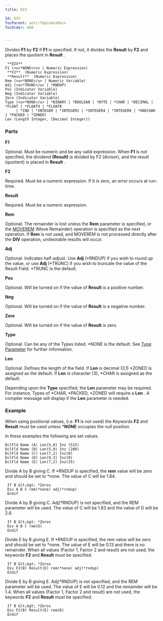 ```yaml
---
title: DIV

Id: DIV
TocParent: aerLrfOpCodesMain
TocOrder: 680


---
```


Divides **F1** by **F2** if **F1** is specified. If not, it divides the **Result** by **F2** and places the quotient in **Result** . 

```
 **DIV** 
F1 (<u>*NONE</u> | Numeric Expression)
 **F2**  (Numeric Expression)
 **Result**  (Numeric Expression)
Rem (<u>*NONE</u> | Numeric Variable)
Adj (<u>*TRUNC</u> | *RNDUP)
Pos (Indicator Variable)
Neg (Indicator Variable)
Zero (Indicator Variable)
Type (<u>*NONE</u> | *BINARY | *BOOLEAN | *BYTE | *CHAR | *DECIMAL | *FLOAT | *FLOAT4 | *FLOAT8 
     | *IND | *INTEGER | *INTEGER2 | *INTEGER4 | *INTEGER8 | *ONECHAR | *PACKED | *ZONED)
Len (Length Integer, [Decimal Integer])
```

### Parts

**F1** 

Optional. Must be numeric and be any valid expression. When **F1** is not specified, the dividend **(Result)** is divided by F2 (divisor), and the result (quotient) is placed in **Result** .


**F2** 

Required. Must be a numeric expression. If it is zero, an error occurs at run-time.


**Result** 

Required. Must be a numeric expression.


**Rem** 

Optional. The remainder is lost unless the **Rem** parameter is specified, or the [MOVEREM](MOVEREM.html) (Move Remainder) operation is specified as the next operation. If **Rem** is not used, and MOVEREM is not processed directly after the **DIV** operation, undesirable results will occur.


**Adj** 

Optional. Indicates half-adjust. Use **Adj** (*RNDUP) if you wish to round up the value, or use **Adj** (*TRUNC) if you wish to truncate the value of the Result Field. *TRUNC is the default.


**Pos** 

Optional. Will be turned on if the value of **Result** is a positive number.


**Neg** 

Optional. Will be turned on if the value of **Result** is a negative number.


**Zero** 

Optional. Will be turned on if the value of **Result** is zero.


**Type** 

Optional. Can be any of the Types listed. *NONE is the default. See [Type Parameter](Type_Parameter.html) for further information.


**Len** 

Optional. Defines the length of the field. If **Len** is decimal (3,1) *ZONED is assigned as the default. If **Len** is character (3), *CHAR is assigned as the default. 

Depending upon the **Type** specified, the **Len** parameter may be required. For instance, Types of *CHAR, *PACKED, *ZONED will require a **Len** . A compiler message will display if the **Len** parameter is needed.


### Example
When using positional values, (i.e. **F1** is not used) the Keywords **F2** and **Result** must be used unless ***NONE** occupies the null position. 

In these examples the following are set values.

```
DclFld Name (A) Len(5,0) Inz (515)
DclFld Name (B) Len(5,0) Inz (280)
DclFld Name (C) Len(7,2) Inz(0)
DclFld Name (D) Len(9,3) Inz(0)
DclFld Name (E) Len(7,2) Inz(35)
```

Divide A by B giving C. If *RNDUP is specified, the **rem** value will be zero and should be set to *none. The value of C will be 1.84. 

```
 If B &lt;&gt; *Zeros
 Div A B C rem(*none) adj(*rndup)
 Endif
```

Divide A by B giving C. Adj(*RNDUP) is not specified, and the REM parameter will be used. The value of C will be 1.83 and the value of D will be 2.6. 

```
 If B &lt;&gt; *Zeros
 Div A B C rem(D)
 Endif
```

Divide E by B giving E. If *RNDUP is specified, the rem value will be zero and should be set to *none. The value of E will be 0.13 and there is no remainder. When all values (Factor 1, Factor 2 and result) are not used, the keywords **F2** and **Result** must be specified. 

```
 If B &lt;&gt; *Zeros
 Div F2(B) Result(E) rem(*none) adj(*rndup)
 Endif
```

Divide E by B giving E. Adj(*RNDUP) is not specified, and the REM parameter will be used. The value of E will be 0.12 and the remainder will be 1.4. When all values (Factor 1, Factor 2 and result) are not used, the keywords **F2** and **Result** must be specified. 

```
 If B &lt;&gt; *Zeros
 Div F2(B) Result(E) rem(D)
 Endif
```

